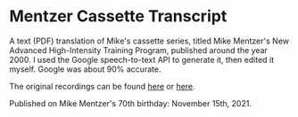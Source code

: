 # Mentzer Cassette Transcript

A text (PDF) translation of Mike's cassette series, titled Mike Mentzer's New Advanced High-Intensity Training Program, published around the year 2000. I used the Google speech-to-text API to generate it, then edited it myself. Google was about 90% accurate. 

The original recordings can be found [here](https://www.youtube.com/watch?v=qEKU9S8qtRs&list=PLyOqszF_xxT7_NPnzR-2vXGJisU4hljl8) or [here](https://www.youtube.com/watch?v=le3hznjGgHY&list=PLAtI3sbogP60FgemI9LrDBpZIhYVat9WU).

Published on Mike Mentzer's 70th birthday: November 15th, 2021.
